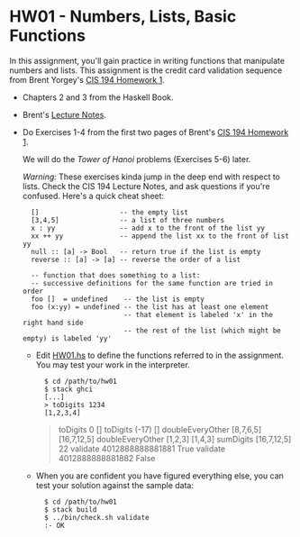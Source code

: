 # HW01 - Numbers, Lists, Basic Functions

In this assignment, you'll gain practice in writing functions that manipulate
numbers and lists. This assignment is the credit card validation sequence from
Brent Yorgey's [CIS 194 Homework
1](http://www.cis.upenn.edu/~cis194/spring13/lectures.html).

* Chapters 2 and 3 from the Haskell Book.
* Brent's [Lecture Notes](http://www.cis.upenn.edu/~cis194/spring13/lectures/01-intro.html).
* Do Exercises 1-4 from the first two pages of Brent's [CIS 194 Homework
  1](http://www.cis.upenn.edu/~cis194/spring13/hw/01-intro.pdf).
  
  We will do the *Tower of Hanoi* problems (Exercises 5-6) later.

  *Warning:* These exercises kinda jump in the deep end with respect to lists.
  Check the CIS 194 Lecture Notes, and ask questions if you're confused.
  Here's a quick cheat sheet:

        []                    -- the empty list
        [3,4,5]               -- a list of three numbers
        x : yy                -- add x to the front of the list yy
        xx ++ yy              -- append the list xx to the front of list yy
        null :: [a] -> Bool   -- return true if the list is empty
        reverse :: [a] -> [a] -- reverse the order of a list

        -- function that does something to a list:
        -- successive definitions for the same function are tried in order
        foo []  = undefined    -- the list is empty
        foo (x:yy) = undefined -- the list has at least one element
                               -- that element is labeled 'x' in the right hand side
                               -- the rest of the list (which might be empty) is labeled 'yy'

    * Edit [HW01.hs](src/HW01.hs) to define the functions referred to in the
      assignment. You may test your work in the interpreter.

            $ cd /path/to/hw01
            $ stack ghci
            [...]
            > toDigits 1234
            [1,2,3,4]
	    > toDigits 0
	    []
	    > toDigits (-17)
	    []
	    > doubleEveryOther [8,7,6,5]
	    [16,7,12,5]
	    > doubleEveryOther [1,2,3]
	    [1,4,3]
	    > sumDigits [16,7,12,5]
	    22
	    > validate 4012888888881881
	    True
	    > validate 4012888888881882
	    False

    * When you are confident you have figured everything else, you can test
      your solution against the sample data:

            $ cd /path/to/hw01
            $ stack build
            $ ../bin/check.sh validate
            :- OK
